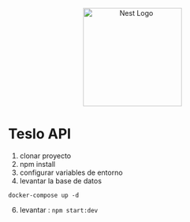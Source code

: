 <p align="center">
  <a href="http://nestjs.com/" target="blank"><img src="https://nestjs.com/img/logo-small.svg" width="200" alt="Nest Logo" /></a>
</p>

# Teslo API

1. clonar proyecto
2. npm install
3. configurar variables de entorno 
4. levantar la base de datos

```
docker-compose up -d
```
6. levantar : ``` npm start:dev ```